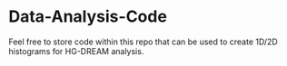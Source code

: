 # Data-Analysis-Code
Feel free to store code within this repo that can be used to create 1D/2D histograms for HG-DREAM analysis.
